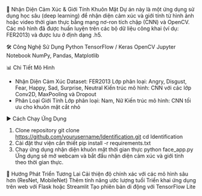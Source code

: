 🧠 Nhận Diện Cảm Xúc & Giới Tính Khuôn Mặt
Dự án này là một ứng dụng sử dụng học sâu (deep learning) để nhận diện cảm xúc và giới tính từ hình ảnh hoặc video thời gian thực bằng mạng nơ-ron tích chập (CNN) và OpenCV. Các mô hình đã được huấn luyện trên các bộ dữ liệu công khai (ví dụ: FER2013) và được lưu ở định dạng .h5.

🛠️ Công Nghệ Sử Dụng
Python
TensorFlow / Keras
OpenCV
Jupyter Notebook
NumPy, Pandas, Matplotlib

📊 Chi Tiết Mô Hình
- Nhận Diện Cảm Xúc
Dataset: FER2013
Lớp phân loại: Angry, Disgust, Fear, Happy, Sad, Surprise, Neutral
Kiến trúc mô hình: CNN với các lớp Conv2D, MaxPooling và Dropout
- Phân Loại Giới Tính
Lớp phân loại: Nam, Nữ
Kiến trúc mô hình: CNN tối ưu cho khuôn mặt cắt nhỏ

▶️ Cách Chạy Ứng Dụng
1. Clone repository
git clone https://github.com/yourusername/Identification.git
cd Identification
2. Cài đặt thư viện cần thiết
pip install -r requirements.txt
3. Chạy ứng dụng nhận diện khuôn mặt thời gian thực
python face_app.py
Ứng dụng sẽ mở webcam và bắt đầu nhận diện cảm xúc và giới tính theo thời gian thực.

📌 Hướng Phát Triển Tương Lai
Cải thiện độ chính xác với các mô hình sâu hơn (ResNet, MobileNet)
Thêm tính năng ước lượng tuổi
Triển khai ứng dụng trên web với Flask hoặc Streamlit
Tạo phiên bản di động với TensorFlow Lite
